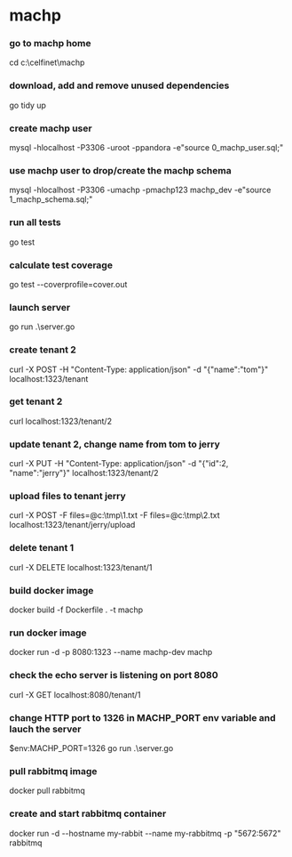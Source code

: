 # machp

### go to machp home
cd c:\celfinet\machp

### download, add and remove unused dependencies
go tidy up

### create machp user
mysql -hlocalhost -P3306 -uroot -ppandora -e"source 0_machp_user.sql;"

### use machp user to drop/create the machp schema
mysql -hlocalhost -P3306 -umachp -pmachp123 machp_dev -e"source 1_machp_schema.sql;"

### run all tests
go test

### calculate test coverage
go test --coverprofile=cover.out

### launch server
go run .\server.go

### create tenant 2
curl -X POST -H "Content-Type: application/json" -d "{\"name\":\"tom\"}" localhost:1323/tenant

### get tenant 2
curl localhost:1323/tenant/2

### update tenant 2, change name from tom to jerry
curl -X PUT -H "Content-Type: application/json" -d "{\"id\":2, \"name\":\"jerry\"}" localhost:1323/tenant/2

### upload files to tenant jerry
curl -X POST -F files=@c:\tmp\1.txt -F files=@c:\tmp\2.txt localhost:1323/tenant/jerry/upload

### delete tenant 1
curl -X DELETE localhost:1323/tenant/1

### build docker image
docker build -f Dockerfile . -t machp

### run docker image
docker run -d -p 8080:1323 --name machp-dev machp

### check the echo server is listening on port 8080
curl -X GET localhost:8080/tenant/1

### change HTTP port to 1326 in MACHP_PORT env variable and lauch the server
$env:MACHP_PORT=1326
go run .\server.go

### pull rabbitmq image
docker pull rabbitmq

### create and start rabbitmq container
docker run -d --hostname my-rabbit --name my-rabbitmq -p "5672:5672" rabbitmq
